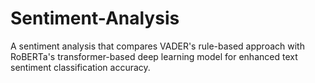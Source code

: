 # Sentiment-Analysis
A sentiment analysis that compares VADER's rule-based approach with RoBERTa's transformer-based deep learning model for enhanced text sentiment classification accuracy.
